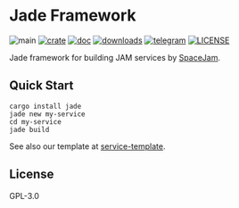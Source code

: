 # Jade Framework

![main](https://github.com/spacejamapp/jade/actions/workflows/main.yml/badge.svg)
[![crate](https://img.shields.io/crates/v/jade.svg)](https://crates.io/crates/jade)
[![doc](https://img.shields.io/badge/current-docs-brightgreen.svg)](https://docs.rs/jade/)
[![downloads](https://img.shields.io/crates/d/jade.svg)](https://crates.io/crates/jade)
[![telegram](https://img.shields.io/badge/telegram-blue?logo=telegram)](https://t.me/spacejamapp)
[![LICENSE](https://img.shields.io/crates/l/jade.svg)](https://choosealicense.com/licenses/gpl-3.0/)

Jade framework for building JAM services by [SpaceJam](https://spacejam.app).

## Quick Start

```
cargo install jade
jade new my-service
cd my-service
jade build
```

See also our template at [service-template](https://github.com/spacejamapp/service-template).

## License

GPL-3.0
